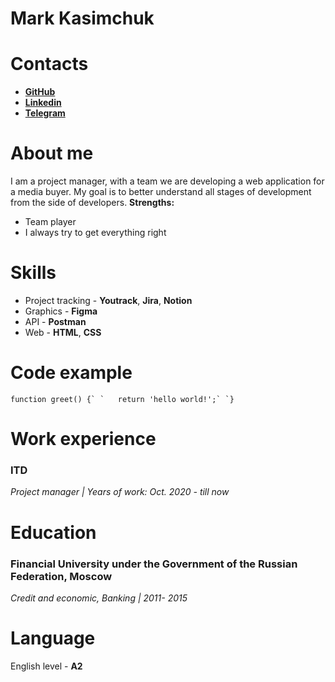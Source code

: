 # Mark Kasimchuk
# Contacts
* [**GitHub**](https://github.com/Marcius72)
* [**Linkedin**](https://www.linkedin.com/in/mark-k-7b2bb0161/)
* [**Telegram**](https://t.me/marcius72)
# About me
I am a project manager, with a team we are developing a web application for a media buyer.
My goal is to better understand all stages of development from the side of developers.
**Strengths:**
* Team player
* I always try to get everything right
# Skills
* Project tracking - **Youtrack**, **Jira**, **Notion**
* Graphics - **Figma**
* API - **Postman**
* Web - **HTML**, **CSS**
# Code example
```function greet() {`
`   return 'hello world!';`
`}```
# Work experience 
### ITD
*Project manager | Years of work: Oct. 2020 - till now*
# Education 
### Financial University under the Government of the Russian Federation, Moscow
*Credit and economic, Banking | 2011- 2015*
# Language
English level - **A2**